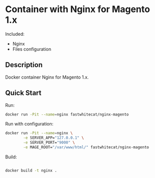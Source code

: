 
# Container with Nginx for Magento 1.x

Included:

- Nginx
- Files configuration

## Description

Docker container Nginx for Magento 1.x.

## Quick Start

Run:

```bash
docker run -Pit --name=nginx fastwhitecat/nginx-magento
```
Run with configuration:

```bash
docker run -Pit --name=nginx \
        -e SERVER_APP="127.0.0.1" \
        -e SERVER_PORT="9000" \
        -e MAGE_ROOT="/var/www/html/" fastwhitecat/nginx-magento
```

Build:

```bash

docker build -t nginx .

```
